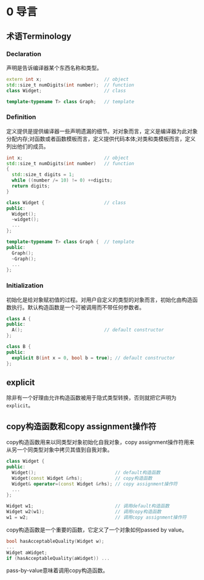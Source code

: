 # 0 导言

## 术语Terminology

### Declaration

声明是告诉编译器某个东西名称和类型。

```cpp
extern int x;                       // object
std::size_t numDigits(int number);  // function
class Widget;                       // class

template<typename T> class Graph;   // template
```

### Definition

定义提供是提供编译器一些声明遗漏的细节。对对象而言，定义是编译器为此对象分配内存;对函数或者函数模板而言，定义提供代码本体;对类和类模板而言，定义列出他们的成员。

```cpp
int x;                              // object
std::size_t numDigits(int number)   // function
{
  std::size_t digits = 1;
  while ((number /= 10) != 0) ++digits;
  return digits;
}

class Widget {                      // class
public:
  Widget();
  ~widget();
  ...
};

template<typename T> class Graph {  // template
public:
  Graph();
  ~Graph();
  ...
};
```

### Initialization

初始化是给对象赋初值的过程。对用户自定义的类型的对象而言，初始化由构造函数执行。默认构造函数是一个可被调用而不带任何参数者。

```cpp
class A {
public:
  A();                              // default constructor
};

class B {
public:
  explicit B(int x = 0, bool b = true); // default constructor
};
```

## explicit

除非有一个好理由允许构造函数被用于隐式类型转换，否则就把它声明为`explicit`。

## copy构造函数和copy assignment操作符

copy构造函数用来以同类型对象初始化自我对象，copy assignment操作符用来从另一个同类型对象中拷贝其值到自我对象。

```cpp
class Widget {
public:
  Widget();                             // default构造函数
  Widget(const Widget &rhs);            // copy构造函数
  Widget& operator=(const Widget &rhs); // copy assignment操作符
  ...
};

Widget w1;                              // 调用default构造函数
Widget w2(w1);                          // 调用copy构造函数
w1 = w2;                                // 调用copy assignment操作符
```

copy构造函数是一个重要的函数，它定义了一个对象如何passed by value。

```cpp
bool hasAcceptableQuality(Widget w);
...
Widget aWidget;
if (hasAcceptableQuality(aWidget)) ...
```

pass-by-value意味着调用copy构造函数。
